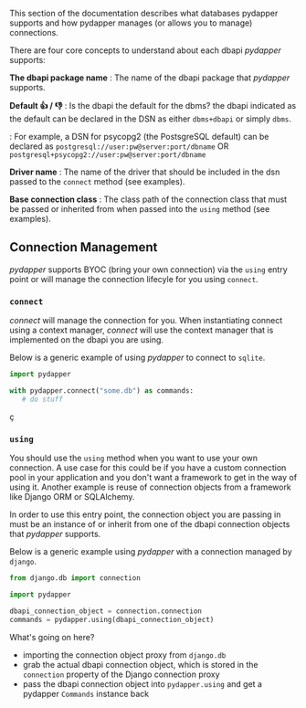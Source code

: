 
This section of the documentation describes what databases pydapper supports and how pydapper manages 
(or allows you to manage) connections.

There are four core concepts to understand about each dbapi *pydapper* supports:

**The dbapi package name**
: The name of the dbapi package that *pydapper* supports.

**Default :thumbsup: / :thumbsdown:**
: Is the dbapi the default for the dbms?  the dbapi indicated as the default can be declared in the DSN as 
  either `dbms+dbapi` or simply `dbms`.

: For example, a DSN for psycopg2 (the PostsgreSQL default) can be declared as 
  `postgresql://user:pw@server:port/dbname` OR `postgresql+psycopg2://user:pw@server:port/dbname`

**Driver name**
: The name of the driver that should be included in the dsn passed to the `connect` method (see examples).

**Base connection class**
: The class path of the connection class that must be passed or inherited from when passed into the `using` method 
  (see examples).




## Connection Management
*pydapper* supports BYOC (bring your own connection) via the `using` entry point or will manage the connection
lifecyle for you using `connect`.

### `connect`
*connect* will manage the connection for you.  When instantiating connect using a context manager, *connect* will use
the context manager that is implemented on the dbapi you are using.

Below is a generic example of using *pydapper* to connect to `sqlite`.

```python
import pydapper

with pydapper.connect("some.db") as commands:
   # do stuff
```
ç

### `using`
You should use the `using` method when you want to use your own connection.  A use case
for this could be if you have a custom connection pool in your application and you don't want a framework
to get in the way of using it.  Another example is reuse of connection objects from a framework like Django ORM
or SQLAlchemy.

In order to use this entry point, the connection object you are passing in must be an instance of or inherit from
one of the dbapi connection objects that *pydapper* supports.

Below is a generic example using *pydapper* with a connection managed by `django`.

```python
from django.db import connection

import pydapper

dbapi_connection_object = connection.connection
commands = pydapper.using(dbapi_connection_object)
```

What's going on here?

* importing the connection object proxy from `django.db`
* grab the actual dbapi connection object, which is stored in the `connection` property of the Django
  connection proxy
* pass the dbapi connection object into `pydapper.using` and get a pydapper `Commands` instance back
